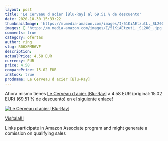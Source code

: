 ```yaml
---
layout: post
title: 'Le Cerveau d acier [Blu-Ray] al 69.51 % de descuento'
date: 2020-10-30 15:33:22
thumbnailImage: 'https://m.media-amazon.com/images/I/51KiAEtzutL._SL200_.jpg'
images: [ 'https://m.media-amazon.com/images/I/51KiAEtzutL._SL200_.jpg' ]
comments: true
category: ofertas
author: ring
slug: B06XPMB6VF
description:
actualPrice: 4.58 EUR
currency: EUR
price: 4.58
comparePrice: 15.02 EUR
inStock: true
prodname: Le Cerveau d acier [Blu-Ray]
---
```


Ahora mismo tienes [Le Cerveau d acier [Blu-Ray]](https://www.amazon.fr/dp/B06XPMB6VF/?tag=tolees0d-21) a 4.58 EUR (original: 15.02 EUR) (69.51 %  de descuento) en el siguiente enlace!

[![Le Cerveau d acier [Blu-Ray]](https://m.media-amazon.com/images/I/51KiAEtzutL._SL200_.jpg)](https://www.amazon.fr/dp/B06XPMB6VF/?tag=tolees0d-21)

[Visítala!!!](https://www.amazon.fr/dp/B06XPMB6VF/?tag=tolees0d-21)

Links participate in Amazon Associate program and might generate a comission on qualifying sales
